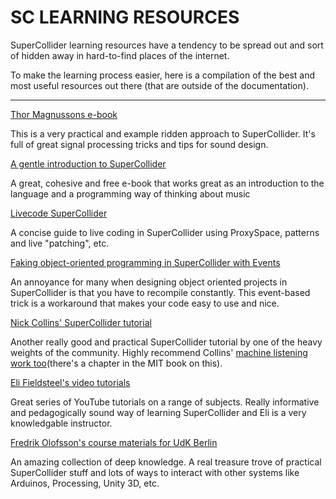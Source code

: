 # SC LEARNING RESOURCES

SuperCollider learning resources have a tendency to be spread out and sort of hidden away in hard-to-find places of the internet. 

To make the learning process easier, here is a compilation of the best and most useful resources out there (that are outside of the documentation).

---

[Thor Magnussons e-book](https://thormagnusson.gitbooks.io/scoring/content/ ) 

This is a very practical and example ridden approach to SuperCollider. 
It's full of great signal processing tricks and tips for sound design.

[A gentle introduction to SuperCollider](https://ccrma.stanford.edu/~ruviaro/texts/A_Gentle_Introduction_To_SuperCollider.pdf)

A great, cohesive and free e-book that works great as an introduction to
the language and a programming way of thinking about music

[Livecode SuperCollider](https://theseanco.github.io/howto_co34pt_liveCode/)

A concise guide to live coding in SuperCollider using ProxySpace, patterns
and live "patching", etc. 

[Faking object-oriented programming in SuperCollider with
Events](http://www.tmroyal.com/supercollider-pseudoclasses-with-events.html)

An annoyance for many when designing object oriented projects in SuperCollider is that you
have to recompile constantly. This event-based trick is a workaround that makes your code easy to use and nice.

[Nick Collins' SuperCollider tutorial](http://composerprogrammer.com/teaching/supercollider/sctutorial/tutorial.html)

Another really good and practical SuperCollider tutorial by one of the
heavy weights of the community. Highly recommend Collins' [machine listening work too](https://composerprogrammer.com/teaching/supercollider/advanced/#machinelistening)(there's a chapter in the MIT book on this).

[Eli Fieldsteel's video
tutorials](https://www.youtube.com/watch?v=yRzsOOiJ_p4&list=PLPYzvS8A_rTaNDweXe6PX4CXSGq4iEWYC)

Great series of YouTube tutorials on a range of subjects. Really informative and pedagogically sound way of learning SuperCollider and Eli is a very knowledgable instructor.

[Fredrik Olofsson's course materials for UdK Berlin](http://redfrik.github.io/udk00-Audiovisual_Programming/)   

An amazing collection of deep knowledge. A real treasure trove of practical SuperCollider stuff and lots of ways to interact with other systems like Arduinos, Processing, Unity 3D, etc. 
